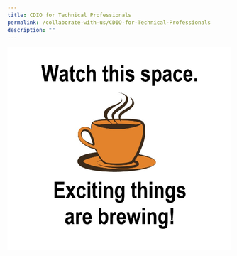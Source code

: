 ```yaml
---
title: CDIO for Technical Professionals
permalink: /collaborate-with-us/CDIO-for-Technical-Professionals
description: ""
---
```

![](/images/coffee-cup-clipart.jpg)